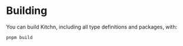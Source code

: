 # Building

You can build Kitchn, including all type definitions and packages, with:

```bash
pnpm build
```
